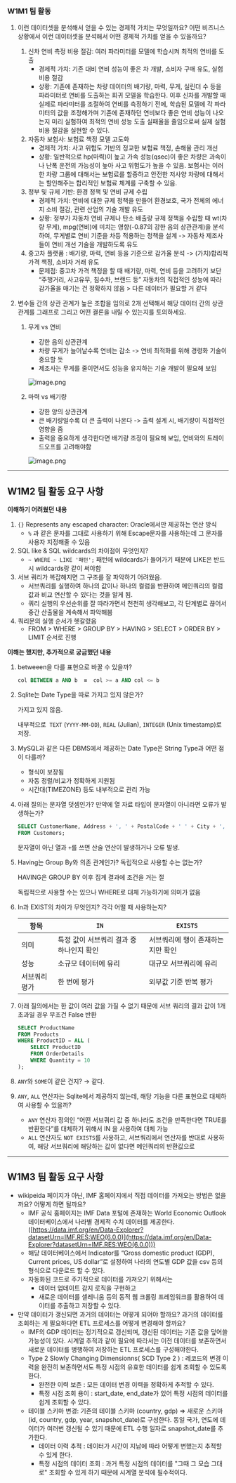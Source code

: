 ### W1M1 팀 활동

1. 이런 데이터셋을 분석해서 얻을 수 있는 경제적 가치는 무엇일까요? 어떤 비즈니스 상황에서 이런 데이터셋을 분석해서 어떤 경제적 가치를 얻을 수 있을까요?
    1. 신차 연비 측정 비용 절감: 여러 파라미터를 모델에 학습시켜 최적의 연비를 도출
        - 경제적 가치: 기존 대비 연비 성능이 좋은 차 개발, 소비자 구매 유도, 실험 비용 절감
        - 상황: 기존에 존재하는 차량 데이터의 배기량, 마력, 무게, 실린더 수 등을 파라미터로 연비를 도출하는 회귀 모델을 학습한다. 이후 신차를 개발할 때 실제로 파라미터를 조절하여 연비를 측정하기 전에, 학습된 모델에 각 파라미터의 값을 조정해가며 기존에 존재하던 연비보다 좋은 연비 성능이 나오는지 미리 실험하여 최적의 연비 성능 도출 실패율을 줄임으로써 실제 실험 비용 절감을 실현할 수 있다.
    2. 자동차 보험사: 보험료 책정 모델 고도화
        - 경제적 가치: 사고 위험도 기반의 정교한 보험료 책정, 손해율 관리 개선
        - 상황: 일반적으로 hp(마력)이 높고 가속 성능(qsec)이 좋은 차량은 과속이나 난폭 운전의 가능성이 높아 사고 위험도가 높을 수 있음. 보험사는 이러한 차량 그룹에 대해서는 보험료를 할증하고 안전한 저사양 차량에 대해서는 할인해주는 합리적인 보험료 체계를 구축할 수 있음.
    3. 정부 및 규제 기반: 환경 정책 및 연비 규제 수립
        - 경제적 가치: 연비에 대한 규제 정책을 만들어 환경보호, 국가 전체의 에너지 소비 절감, 관련 산업의 기술 개발 유도
        - 상황: 정부가 자동차 연비 규제나 탄소 배출량 규제 정책을 수립할 때 wt(차량 무게), mpg(연비)에 미치는 영향(-0.87의 강한 음의 상관관계)을 분석하여, 무게별로 연비 기준을 차등 적용하는 정책을 설계 -> 자동차 제조사들이 연비 개선 기술을 개발하도록 유도
    4. 중고차 플랫폼 : 배기량, 마력, 연비 등을 기준으로 감가율 분석 -> (가치)합리적 가격 책정, 소비자 거래 유도
        - 문제점: 중고차 가격 책정을 할 때 배기량, 마력, 연비 등을 고려하기 보단 “주행거리, 사고유무, 침수차, 브랜드 등” 자동차의 직접적인 성능에 따라 감가율을 매기는 건 정확하지 않음 > 다른 데이터가 필요할 거 같다
        
2. 변수들 간의 상관 관계가 높은 조합을 임의로 2개 선택해서 해당 데이터 간의 상관 관계를 그래프로 그리고 어떤 결론을 내릴 수 있는지를 토의하세요.
    1. 무게 vs 연비
        - 강한 음의 상관관계
        - 차량 무게가 늘어날수록 연비는 감소 -> 연비 최적화를 위해 경령화 기술이 중요할 듯
        - 제조사는 무게를 줄이면서도 성능을 유지하는 기술 개발이 필요해 보임
        
        ![image.png](attachment:b9a70dc4-0f22-48b5-816a-d5ea8ffb6b45:image.png)
        
    2. 마력 vs 배기량
        - 강한 양의 상관관계
        - 큰 배기량일수록 더 큰 출력이 나온다 -> 출력 설계 시, 배기량이 직접적인 영향을 줌
        - 출력을 중요하게 생각한다면 배기량 조정이 필요해 보임, 연비와의 트레이드오프를 고려해야함
        
        ![image.png](attachment:fca47264-5ff3-4040-a05e-f6625fdbed2f:image.png)

------

## W1M2 팀 활동 요구 사항

**이해하기 어려웠던 내용**

1.  `{}` Represents any escaped character: Oracle에서만 제공하는 연산 방식
    - `%` 과 같은 문자를 그대로 사용하기 위해 Escape문자를 사용하는데 그 문자를 사용자 지정해줄 수 있음
2. SQL like & SQL wildcards의 차이점이 무엇인지?
    - `~ WHERE ~ LIKE '패턴';` 패턴에 wildcards가 들어가기 때문에 LIKE은 반드시 wildcards랑 같이 써야함
3. 서브 쿼리가 복잡해지면 그 구조를 잘 파악하기 어려웠음.
    - 서브쿼리를 실행하여 하나의 값이나 하나의 컬럼을 반환하여 메인쿼리의 컬럼 값과 비교 연산할 수 있다는 것을 알게 됨.
    - 쿼리 실행의 우선순위를 잘 따라가면서 천천히 생각해보고, 각 단계별로 끊어서 중간 산출물을 계속해서 파악해봄
4. 쿼리문의 실행 순서가 헷갈렸음
    - FROM > WHERE > GROUP BY > HAVING > SELECT > ORDER BY > LIMIT 순서로 진행

**이해는 했지만, 추가적으로 궁금했던 내용**

1. betweeen을 다를 표현으로 바꿀 수 있을까?
    
    ```sql
    col BETWEEN a AND b  ≡  col >= a AND col <= b
    ```
    
2. Sqlite는 Date Type을 따로 가지고 있지 않은가? 
    
    가지고 있지 않음.
    
    내부적으로  `TEXT` (`YYYY-MM-DD`), `REAL` (Julian), `INTEGER` (Unix timestamp)로 저장.
    
3. MySQL과 같은 다른 DBMS에서 제공하는 Date Type은 String Type과 어떤 점이 다를까?
    - 형식이 보장됨
    - 자동 정렬/비교가 정확하게 지원됨
    - 시간대(TIMEZONE) 등도 내부적으로 관리 가능
4. 아래 질의는 문자열 덧셈인가? 만약에 열 자료 타입이 문자열이 아니라면 오류가 발생하는가?
    
    ```sql
    SELECT CustomerName, Address + ', ' + PostalCode + ' ' + City + ', ' + Country AS Address
    FROM Customers;
    ```
    
    문자열이 아닌 열과 `+`를 쓰면 산술 연산이 발생하거나 오류 발생.
    
5. Having는 Group By와 의존 관계인가? 독립적으로 사용할 수는 없는가?
    
    HAVING은 GROUP BY 이후 집계 결과에 조건을 거는 절
    
     독립적으로 사용할 수는 있으나 WHERE로 대체 가능하기에 의미가 없음
    
6. In과 EXIST의 차이가 무엇인지? 각각 어떨 때 사용하는지?
    
    
    | 항목 | `IN` | `EXISTS` |
    | --- | --- | --- |
    | 의미 | 특정 값이 서브쿼리 결과 중 하나인지 확인 | 서브쿼리에 행이 존재하는지만 확인 |
    | 성능 | 소규모 데이터에 유리 | 대규모 서브쿼리에 유리 |
    | 서브쿼리 평가 | 한 번에 평가 | 외부값 기준 반복 평가  |
7. 아래 질의에서는 한 값이 여러 값을 가질 수 없기 때문에 서브 쿼리의 결과 값이 1개 초과일 경우 무조건 False 반환 
    
    ```sql
    SELECT ProductName
    FROM Products
    WHERE ProductID = ALL (
        SELECT ProductID
        FROM OrderDetails
        WHERE Quantity = 10
    );
    ```
    
8. `ANY`와 `SOME`이 같은 건지? → 같다.
9. `ANY`, `ALL` 연산자는 Sqlite에서 제공하지 않는데, 해당 기능을 다른 표현으로 대체하여 사용할 수 있을까?
    - `ANY` 연산자 정의인 “어떤 서브쿼리 값 중 하나라도 조건을 만족한다면 TRUE를 반환한다”를 대체하기 위해서 IN 을 사용하여 대체 가능
    - `ALL` 연산자도 `NOT EXISTS`를 사용하고, 서브쿼리에서 연산자를 반대로 사용하여, 해당 서브쿼리에 해당하는 값이 없다면 메인쿼리의 반환값으로

------

## W1M3 팀 활동 요구 사항

- wikipeida 페이지가 아닌, IMF 홈페이지에서 직접 데이터를 가져오는 방법은 없을까요? 어떻게 하면 될까요?
    - IMF 공식 홈페이지는 IMF Data 포털에 존재하는 World Economic Outlook 데이터베이스에서 나라별 경제적 수치 데이터를 제공한다. ([https://data.imf.org/en/Data-Explorer?datasetUrn=IMF.RES:WEO(6.0.0)](https://data.imf.org/en/Data-Explorer?datasetUrn=IMF.RES:WEO(6.0.0)))
    - 해당 데이터베이스에서 Indicator를 “Gross domestic product (GDP), Current prices, US dollar”로 설정하여 나라의 연도별 GDP 값을 csv 등의 형식으로 다운로드 할 수 있다.
    - 자동화된 코드로 주기적으로 데이터를 가져오기 위해서는
        - 데이터 업데이트 감지 로직을 구현하고
        - 새로운 데이터를 셀레니움 등의 동적 웹 크롤링 프레임워크를 활용하여 데이터를 추출하고 저장할 수 있다.
- 만약 데이터가 갱신되면 과거의 데이터는 어떻게 되어야 할까요? 과거의 데이터를 조회하는 게 필요하다면 ETL 프로세스를 어떻게 변경해야 할까요?
    - IMF의 GDP 데이터는 정기적으로 갱신되며, 갱신된 데이터는 기존 값을 덮어쓸 가능성이 있다. 시계열 추적과 같이 필요에 따라서는 이전 데이터를 보존하면서 새로운 데이터를 병행하여 저장하는 ETL 프로세스를 구성해야한다.
    - Type 2 Slowly Changing Dimensionns( SCD Type 2 ) : 레코드의 변경 이력을 완전히 보존하면서도 특정 시점의 유효한 데이터를 쉽게 조회할 수 있도록 한다.
        - 완전한 이력 보존 : 모든 데이터 변경 이력을 정확하게 추적할 수 있다.
        - 특정 시점 조회 용이 : start_date, end_date가 있어 특정 시점의 데이터를 쉽게 조회할 수 있다.
    - 테이블 스키마 변경: 기존의 테이블 스키마 (country, gdp) ⇒ 새로운 스키마 (id, country, gdp, year, snapshot_date)로 구성한다. 동일 국가, 연도에 데이터가 여러번 갱신될 수 있기 때문에 ETL 수행 일자로 snapshot_date를 추가한다.
        - 데이터 이력 추적 : 데이터가 시간이 지남에 따라 어떻게 변했는지 추적할 수 있게 한다.
        - 특정 시점의 데이터 조회 : 과거 특정 시점의 데이터를 "그때 그 모습 그대로" 조회할 수 있게 하기 때문에 시계열 분석에 필수적이다.
